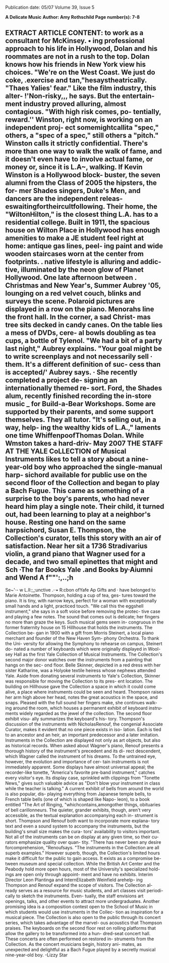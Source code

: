 Publication date: 05/07
Volume 39, Issue 5

**A Delicate Music**
**Author: Amy Rothschild**
**Page number(s): 7-8**

EXTRACT ARTICLE CONTENT:
to work as a consultant for McKinsey. 
• 
ing professional approach to his life in 
Hollywood, Dolan and his roommates 
are not in a rush to the top. Dolan 
knows how his friends in New York 
view his choices. "We're on the West 
Coast. We just do coke, .exercise and 
tan,"hesaystheatrically. "Thaes Yalies' 
fear." Like the film industry, this alter-
!'Non-risky,,, he says. But the entertain-
ment industry proved alluring, almost 
contagious. "With high risk comes, po-
tentially, reward.'' Winston, right now, 
is working on an independent proj-
ect somemightcallita "spec," others, 
a "spec of a spec," still others a "pitch." 
Winston calls it strictly confidential. 
There's more than one way to 
walk the walk of fame, and it doesn't 
even have to involve actual fame, or 
money or, since it is L.A~, walking. If 
Kevin Winston is a Hollywood block-
buster, the seven alumni from the 
Class of 2005 
the hipsters, the for-
mer Shades singers, Duke's Men, and 
dancers 
are the independent releas-
eswaitingfortheircultfollowing. Their 
home, the "WiltonHilton," is the closest 
thing L.A. has to a residential college. 
Built in 1911, the spacious house on 
Wilton Place in Hollywood has enough 
amenities to make a JE student feel 
right at home: antique gas lines, peel-
ing paint and wide wooden staircases 
worn at the center from footprints. 
. native lifestyle is alluring and addic-
tive, illuminated by the neon glow of 
Planet Hollywood. 
One late afternoon between 
. 
Christmas and New Year's, Summer 
Aubrey '05, lounging on a red velvet 
couch, blinks and surveys the scene. 
Polaroid pictures are displayed in a 
row on the piano. Menorahs line the 
front hall. In the corner, a sad Christ-
mas tree sits decked in candy canes. 
On the table lies a mess of DVDs, cere-
al bowls doubling as tea cups, a bottle 
of Tylenol. "We had a bit of a party last 
night," Aubrey explains. 
"Your goal might be to write 
screenplays and not necessarily sell · 
them. It's a different definition of suc-
cess than is accepted/' Aubrey says. · 
She recently completed a project de-
signing an internationally themed re-
sort. Ford, the Shades alum, recently 
finished recording the in-store music _ 
for Build-a-Bear Workshops. Some 
are supported by their parents, and 
some support themselves. They all 
tutor. "It's selling out, in a way, help-
ing the wealthy kids of L.A.," laments 
one time WhiffenpoofThomas Dolan. 
While Wmston takes a hard-driv-
May 2007 
THE STAFF AT THE YALE CoLLECTION 
of Musical Instruments likes to tell a 
story about a nine-year-old boy who 
approached the single-manual harp-
sichord available for public use on 
the second floor of the Collection 
and began to play a Bach Fugue. This 
came as something of a surprise to the 
boy's parents, who had never heard 
him play a single note. Their child, it 
turned out, had been learning to play 
at a neighbor's house. 
Resting one hand on the same 
harpsichord, Susan E. Thompson, the 
Collection's curator, tells this story 
with an air of satisfaction. Near her 
sit a 1736 Stradivarius violin, a grand 
piano that Wagner used for a decade, 
and two small epinettes that might 
and Sch 
·The 
far Books 
Yale .and Books 
by·Aiumni and 
Wend 
A f""'\:,..;h 
-
Se~'·-
w 
L.ll:;,;unctive .··• R:cbon 
ofYafe Ap 
Gifts 
and · 
have belonged to Marie Antoinette. 
Thompson, holding a cup of tea, ges-
tures toward the piano. It is tiny, with 
narrow keys, perfect for a woman 
with exceptionally small hands and 
a light, practiced touch. "We call this 
the eggshell instrument," she says in a 
soft voice before removing the protec-
tive case and playing a few notes. The 
sound that comes out is delicate; her 
fingers no more than graze the keys. 
Such musical gems seem in-
congruous in the former fraternity 
house on 15 Hillhouse that holds 
the instruments. The Collection be-
gan in 1900 with a gift from Morris 
Steinert, a local piano merchant and 
founder of the New Haven Sym-
phony Orchestra. To thank the Uni-
versity for allowing the Symphony 
to rehearse on campus, Steinert do-
nated a number of keyboards which 
were originally displayed in Wool-
sey Hall as the first Yale Collection 
of Musical Instruments. 
The Collection's second major 
donor watches over the instruments 
from a painting that hangs on the sec-
ond floor. Belle Skinner, depicted in 
a red dress with her sister Katharine, 
was a Holyoke textile heiress whose 
nephews attended Yale. Aside from 
donating several instruments to Yale's 
Collection, Skinner was responsible 
for moving the Collection to its pres-
ent location. 
The building on Hillhouse gave 
the Collection a space in which it could 
come alive, a place where instruments 
could be seen and heard. Thompson 
raises her arm high above her head, 
notes the great acoustics in the space, 
and snaps. Pleased with the full sound 
her fingers make, she continues walk-
ing around the room, which houses a 
permanent exhibit of keyboard instru-
ments widely regarded as the jewel of 
the collection. 
The second floor exhibit visu-
ally summarizes the keyboard's his-
tory. Thompson's discussion of the 
instruments with NicholasRenouf, the 
congenial Associate Curator, makes it 
evident that no one piece exists in iso-
lation. Each is tied to an ancestor and 
an heir, an important predecessor and 
a later imitation. Instruments in the 
Collection are displayed not only as art 
objects, but also as historical records. 
When asked about Wagner's piano, 
Renouf presents a thorough history of 
the instrument's precedent and its di-
rect descendent, which Wagner called 
the instrument of his dreams. 
To the untrained eye, however, 
the evolution and importance of cer-
tain instruments is not immediately 
apparent. Some displays have almost 
universal appeal; the recorder-like 
tonette, "America's favorite pre-band 
instrument," catches every visitor's 
eye. Its display case, sprinkled with 
clippings 
from 
"Tonette 
News," 
gives such valuable advice as "Don't 
blow your instrument in class while 
the teacher is talking." 
A current exhibit of bells from 
around the world is also popular, dis-
playing everything from Japanese 
temple bells, to French table bells 
(one of which is shaped like Napo-
leon), to a book entitled "The Art of 
Ringing, "whichcontains,amongother 
things, obituaries of bell carillonneurs. 
The quieter, grander exhibits, though, 
aren't very accessible, as the textual 
explanation accompanying each in-
strument is short. 
Thompson and Renouf both 
want to incorporate more explana-
tory text and even a sound system to 
accompany the instruments, but the 
building's small size makes the cura-
tors' availability to visitors important. 
Not all of the instruments can be on 
display at any given time, so their cu-
rators emphasize quality over quan-
tity. "There has never been any desire 
forcomprehension, "Renoufsays. "The 
instruments in the Collection are all 
superb examples." However superb, 
though, the Collection's limited hours 
make it difficult for the public to gain 
access. It exists as a compromise be-
tween museum and special collection. 
While the British Art Center and the 
Peabody hold more open hours, most 
of the University's specialized hold-
ings are open only through appoint-
ment and have no exhibits. 
Interim Director Leon Plantinga 
and InternElizabeth Weinfield arehelp-
ing Thompson and Renouf expand the 
scope of visitors. The Collection al-
ready serves as a resource for music 
students, and art classes visit periodi-
cally to sketch the instruments. Even-
tually, the staff envisions art openings, 
talks, and other events to attract more 
undergraduates. Another promising 
idea is a composition contest open to 
the School of Music in which students 
would use instruments in the Collec-
tion as inspiration for a musical piece. 
The Collection is also open to 
the public through its concert series, 
which takes advantage of the marvel-
ous acoustics that Thompson praises. 
The keyboards on the second floor 
rest on rolling platforms that allow the 
gallery to be transformed into a hun-
dred-seat concert hall. These concerts 
are often performed on restored in-
struments from the Collection. As the 
concert musicians begin, history ani-
mates, as unexpected and delightful 
as a Bach Fugue played by a secretly 
musical nine-year-old boy. 
-Lizzy Star